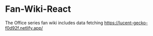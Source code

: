 # Fan-Wiki-React
The Office series fan wiki includes data fetching
https://lucent-gecko-f0d92f.netlify.app/
